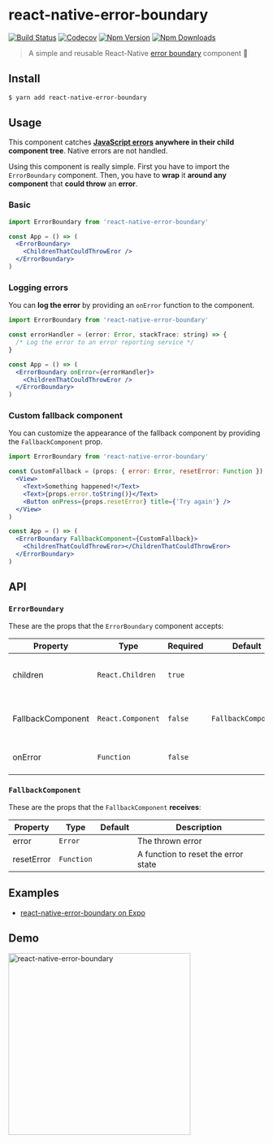 # react-native-error-boundary

[![Build Status](https://img.shields.io/github/workflow/status/carloscuesta/react-native-error-boundary/CI?style=flat-square)](https://github.com/carloscuesta/react-native-error-boundary/actions?query=workflow%3ACI+branch%3Amaster)
[![Codecov](https://img.shields.io/codecov/c/github/carloscuesta/react-native-error-boundary.svg?style=flat-square)](https://codecov.io/gh/carloscuesta/react-native-error-boundary)
[![Npm Version](https://img.shields.io/npm/v/react-native-error-boundary.svg?style=flat-square)](https://www.npmjs.com/package/react-native-error-boundary)
[![Npm Downloads](https://img.shields.io/npm/dt/react-native-error-boundary.svg?style=flat-square)](https://www.npmjs.com/package/react-native-error-boundary)

> A simple and reusable React-Native [error boundary](https://reactjs.org/docs/error-boundaries.html#introducing-error-boundaries) component 🐛

## Install

```bash
$ yarn add react-native-error-boundary
```

## Usage

This component catches **[JavaScript errors](https://github.com/carloscuesta/react-native-error-boundary/issues/5#issuecomment-523809153) anywhere in their child component tree**. Native errors are not handled.

Using this component is really simple. First you have to import the `ErrorBoundary`
component. Then, you have to **wrap** it **around any component** that
**could throw** an **error**.

### Basic

```jsx
import ErrorBoundary from 'react-native-error-boundary'

const App = () => (
  <ErrorBoundary>
    <ChildrenThatCouldThrowEror />
  </ErrorBoundary>
)
```

### Logging errors

You can **log the error** by providing an `onError` function to the component.

```jsx
import ErrorBoundary from 'react-native-error-boundary'

const errorHandler = (error: Error, stackTrace: string) => {
  /* Log the error to an error reporting service */
}

const App = () => (
  <ErrorBoundary onError={errorHandler}>
    <ChildrenThatCouldThrowEror />
  </ErrorBoundary>
)
```

### Custom fallback component

You can customize the appearance of the fallback component by providing the `FallbackComponent` prop.

```jsx
import ErrorBoundary from 'react-native-error-boundary'

const CustomFallback = (props: { error: Error, resetError: Function }) => (
  <View>
    <Text>Something happened!</Text>
    <Text>{props.error.toString()}</Text>
    <Button onPress={props.resetError} title={'Try again'} />
  </View>
)

const App = () => (
  <ErrorBoundary FallbackComponent={CustomFallback}>
    <ChildrenThatCouldThrowEror></ChildrenThatCouldThrowEror>
  </ErrorBoundary>
)
```

## API

### `ErrorBoundary`

These are the props that the `ErrorBoundary` component accepts:

| Property          | Type              | Required | Default             | Description                        |
|-------------------|-------------------|----------|---------------------|------------------------------------|
| children          | `React.Children`  | `true`   |                     | Components that may throw an error |
| FallbackComponent | `React.Component` | `false`  | `FallbackComponent` | UI rendered when there's an error  |
| onError           | `Function`        | `false`  |                     | Function for logging the error     |

### `FallbackComponent`

These are the props that the `FallbackComponent` **receives**:

| Property   | Type       | Default | Description                         |
|------------|------------|---------|-------------------------------------|
| error      | `Error`    |         | The thrown error                    |
| resetError | `Function` |         | A function to reset the error state |

## Examples

- [react-native-error-boundary on Expo](https://snack.expo.io/@carloscuesta/react-native-error-boundary)

## Demo

<img
  src='https://user-images.githubusercontent.com/7629661/52532748-d8758400-2d29-11e9-80a0-15182517271c.gif'
  alt='react-native-error-boundary'
  width='358px'
/>
